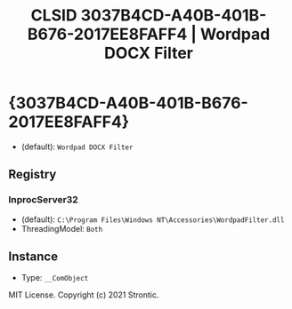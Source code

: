 ﻿---
title: "CLSID 3037B4CD-A40B-401B-B676-2017EE8FAFF4 | Wordpad DOCX Filter"
excerpt: What is COM-Object CLSID 3037B4CD-A40B-401B-B676-2017EE8FAFF4?
---

# {3037B4CD-A40B-401B-B676-2017EE8FAFF4}

* (default): `Wordpad DOCX Filter`

## Registry


### InprocServer32

* (default): `C:\Program Files\Windows NT\Accessories\WordpadFilter.dll`
* ThreadingModel: `Both`

## Instance

* Type: `__ComObject`

MIT License. Copyright (c) 2021 Strontic.


